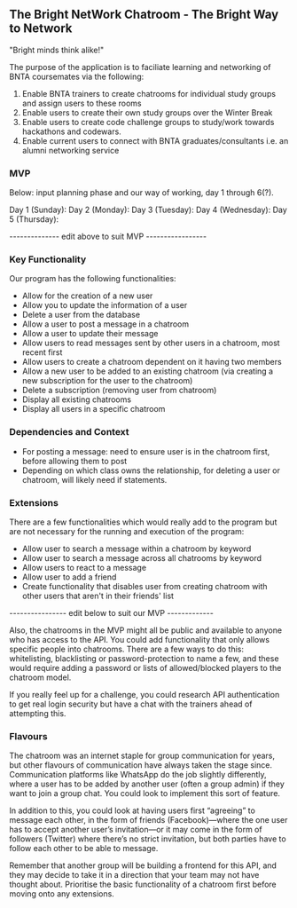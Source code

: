## The Bright NetWork Chatroom - The Bright Way to Network

"Bright minds think alike!"
 
The purpose of the application is to faciliate learning and networking of BNTA coursemates via the following:

1. Enable BNTA trainers to create chatrooms for individual study groups and assign users to these rooms
2. Enable users to create their own study groups over the Winter Break
3. Enable users to create code challenge groups to study/work towards hackathons and codewars.
4. Enable current users to connect with BNTA graduates/consultants i.e. an alumni networking service


### MVP

Below: input planning phase and our way of working, day 1 through 6(?).

Day 1 (Sunday): 
Day 2 (Monday):
Day 3 (Tuesday):
Day 4 (Wednesday):
Day 5 (Thursday):

-------------- edit above to suit MVP -----------------


### Key Functionality

Our program has the following functionalities:

* Allow for the creation of a new user
* Allow you to update the information of a user
* Delete a user from the database
* Allow a user to post a message in a chatroom
* Allow a user to update their message
* Allow users to read messages sent by other users in a chatroom, most recent first
* Allow users to create a chatroom dependent on it having two members
* Allow a new user to be added to an existing chatroom (via creating a new subscription for the user to the chatroom)
* Delete a subscription (removing user from chatroom)
* Display all existing chatrooms
* Display all users in a specific chatroom


### Dependencies and Context

* For posting a message: need to ensure user is in the chatroom first, before allowing them to post
* Depending on which class owns the relationship, for deleting a user or chatroom, will likely need if statements.


### Extensions

There are a few functionalities which would really add to the program but are not necessary for the running and execution of the program:

- Allow user to search a message within a chatroom by keyword
- Allow user to search a message across all chatrooms by keyword
- Allow users to react to a message
- Allow user to add a friend
- Create functionality that disables user from creating chatroom with other users that aren't in their friends' list


---------------- edit below to suit our MVP -------------

Also, the chatrooms in the MVP might all be public and available to anyone who has access to the API. You could add functionality that only allows specific people into chatrooms. There are a few ways to do this: whitelisting, blacklisting or password-protection to name a few, and these would require adding a password or lists of allowed/blocked players to the chatroom model.

If you really feel up for a challenge, you could research API authentication to get real login security but have a chat with the trainers ahead of attempting this.

### Flavours

The chatroom was an internet staple for group communication for years, but other flavours of communication have always taken the stage since. Communication platforms like WhatsApp do the job slightly differently, where a user has to be added by another user (often a group admin) if they want to join a group chat. You could look to implement this sort of feature.

In addition to this, you could look at having users first “agreeing” to message each other, in the form of friends (Facebook)—where the one user has to accept another user’s invitation—or it may come in the form of followers (Twitter) where there’s no strict invitation, but both parties have to follow each other to be able to message.

Remember that another group will be building a frontend for this API, and they may decide to take it in a direction that your team may not have thought about. Prioritise the basic functionality of a chatroom first before moving onto any extensions.
